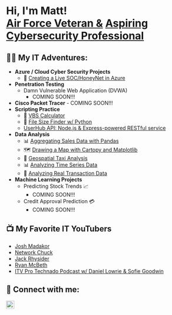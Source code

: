 <h1>Hi, I'm Matt! <br/><a href="https://www.linkedin.com/in/matthew-rimbert/">Air Force Veteran &</a> <a href="https://www.linkedin.com/in/matthew-rimbert/">Aspiring Cybersecurity Professional</a>
<h2>👨‍💻 My IT Adventures:</h2>

- <b>Azure / Cloud Cyber Security Projects</b>
  - 🍯 [Creating a Live SOC/HoneyNet in Azure](https://github.com/Matthew-Rimbert/Azure-HoneyNet)
- <b>Penetration Testing</b>
  - Damn Vulnerable Web Application (DVWA)
      - COMING SOON!!!
- <b>Cisco Packet Tracer</b>
      - COMING SOON!!!
- <b>Scripting Practice</b>
  - 🧮 [VBS Calculator](https://github.com/Matthew-Rimbert/VBScript-Calculator)
  - 📁 [File Size Finder w/ Python](https://github.com/Matthew-Rimbert/File-Size-Finder)
  - [UserHub API: Node.js & Express-powered RESTful service](https://github.com/Matthew-Rimbert/UserHub-API)
- <b>Data Analysis</b>
  - 📊 [Aggregating Sales Data with Pandas](https://github.com/Matthew-Rimbert/Aggregating-Sales-Data/tree/main)
  - 🗺️ [Drawing a Map with Cartopy and Matplotlib](https://github.com/Matthew-Rimbert/-Drawing-a-Map-with-Cartopy-and-Matplotlib/tree/main)
  - 🚖 [Geospatial Taxi Analysis](https://github.com/Matthew-Rimbert/Geospatial-Taxi-Analysis)
  - 📊 [Analyzing Time Series Data](https://github.com/Matthew-Rimbert/Analyzing-Time-Series-Data)
  - 🛒 [Analyzing Real Transaction Data](https://github.com/Matthew-Rimbert/Analyzing-Transaction-Data)
- <b>Machine Learning Projects</b>
  - Predicting Stock Trends 📈
      - COMING SOON!!!
  - Credit Approval Prediction 💳
      - COMING SOON!!!

<h2>📺 My Favorite IT YouTubers</h2>

- [Josh Madakor](https://www.youtube.com/@JoshMadakor)
- [Network Chuck](https://www.youtube.com/@NetworkChuck)
- [Jack Rhysider](https://www.youtube.com/@JackRhysider)
- [Ryan McBeth](https://www.youtube.com/@RyanMcBethProgramming)
- [ITV Pro Technado Podcast w/ Daniel Lowrie & Sofie Goodwin](https://www.youtube.com/@ITProTv)

<h2> 🤳 Connect with me:</h2>


[<img align="left" alt="MatthewRimbert | LinkedIn" width="22px" src="https://cdn.jsdelivr.net/npm/simple-icons@v3/icons/linkedin.svg" />][linkedin]

[linkedin]:(https://www.linkedin.com/in/matthew-rimbert/)
